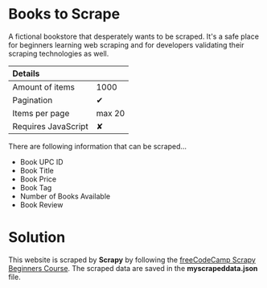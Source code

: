 # Books to Scrape
A fictional bookstore that desperately wants to be scraped. It's a safe place for beginners learning web scraping and for developers validating their scraping technologies as well.

|Details              |        |
|:--                  |:--     |
| Amount of items     | 1000   |
| Pagination          | ✔      |
| Items per page      | max 20 |
| Requires JavaScript | ✘      |

 There are following information that can be scraped...
 
- Book UPC ID
- Book Title
- Book Price
- Book Tag
- Number of Books Available
- Book Review

# Solution
This website is scraped by **Scrapy** by following the [freeCodeCamp Scrapy Beginners Course](https://thepythonscrapyplaybook.com/freecodecamp-beginner-course/).
The scraped data are saved in the **myscrapeddata.json** file.
